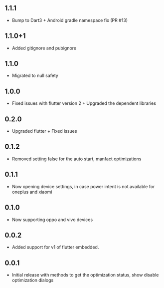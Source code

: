 ## 1.1.1

- Bump to Dart3 + Android gradle namespace fix (PR #13)

## 1.1.0+1

- Added gitignore and pubignore

## 1.1.0

- Migrated to null safety

## 1.0.0

- Fixed issues with flutter version 2 + Upgraded the dependent libraries


## 0.2.0

- Upgraded flutter + Fixed issues

## 0.1.2

- Removed setting false for the auto start, manfact optimizations

## 0.1.1

- Now opening device settings, in case power intent is not available for oneplus and xiaomi

## 0.1.0

- Now supporting oppo and vivo devices

## 0.0.2

- Added support for v1 of flutter embedded.

## 0.0.1

- Initial release with methods to get the optimization status, show disable optimization dialogs